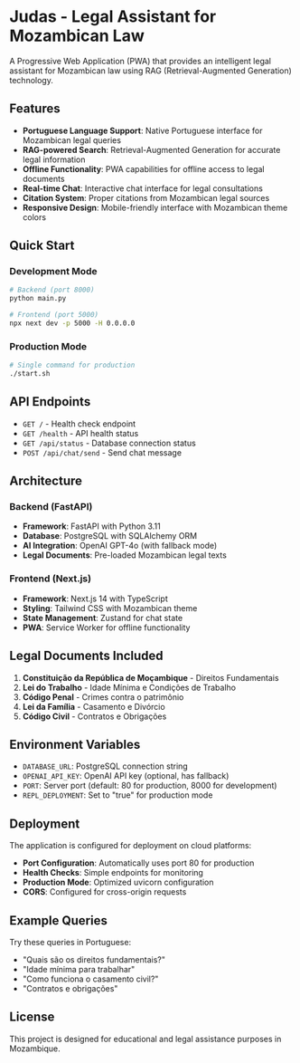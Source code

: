 # Judas - Legal Assistant for Mozambican Law

A Progressive Web Application (PWA) that provides an intelligent legal assistant for Mozambican law using RAG (Retrieval-Augmented Generation) technology.

## Features

- **Portuguese Language Support**: Native Portuguese interface for Mozambican legal queries
- **RAG-powered Search**: Retrieval-Augmented Generation for accurate legal information
- **Offline Functionality**: PWA capabilities for offline access to legal documents
- **Real-time Chat**: Interactive chat interface for legal consultations
- **Citation System**: Proper citations from Mozambican legal sources
- **Responsive Design**: Mobile-friendly interface with Mozambican theme colors

## Quick Start

### Development Mode
```bash
# Backend (port 8000)
python main.py

# Frontend (port 5000)
npx next dev -p 5000 -H 0.0.0.0
```

### Production Mode
```bash
# Single command for production
./start.sh
```

## API Endpoints

- `GET /` - Health check endpoint
- `GET /health` - API health status
- `GET /api/status` - Database connection status
- `POST /api/chat/send` - Send chat message

## Architecture

### Backend (FastAPI)
- **Framework**: FastAPI with Python 3.11
- **Database**: PostgreSQL with SQLAlchemy ORM
- **AI Integration**: OpenAI GPT-4o (with fallback mode)
- **Legal Documents**: Pre-loaded Mozambican legal texts

### Frontend (Next.js)
- **Framework**: Next.js 14 with TypeScript
- **Styling**: Tailwind CSS with Mozambican theme
- **State Management**: Zustand for chat state
- **PWA**: Service Worker for offline functionality

## Legal Documents Included

1. **Constituição da República de Moçambique** - Direitos Fundamentais
2. **Lei do Trabalho** - Idade Mínima e Condições de Trabalho
3. **Código Penal** - Crimes contra o patrimônio
4. **Lei da Família** - Casamento e Divórcio
5. **Código Civil** - Contratos e Obrigações

## Environment Variables

- `DATABASE_URL`: PostgreSQL connection string
- `OPENAI_API_KEY`: OpenAI API key (optional, has fallback)
- `PORT`: Server port (default: 80 for production, 8000 for development)
- `REPL_DEPLOYMENT`: Set to "true" for production mode

## Deployment

The application is configured for deployment on cloud platforms:

- **Port Configuration**: Automatically uses port 80 for production
- **Health Checks**: Simple endpoints for monitoring
- **Production Mode**: Optimized uvicorn configuration
- **CORS**: Configured for cross-origin requests

## Example Queries

Try these queries in Portuguese:
- "Quais são os direitos fundamentais?"
- "Idade mínima para trabalhar"
- "Como funciona o casamento civil?"
- "Contratos e obrigações"

## License

This project is designed for educational and legal assistance purposes in Mozambique.